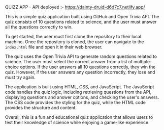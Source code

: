QUIZZ APP - API  deployed :-  https://dainty-druid-d6d7c7.netlify.app/

This is a simple quiz application built using GitHub and Open Trivia API. The quiz consists of 10 questions related to science, and the user must answer all the questions correctly to win.

To get started, the user must first clone the repository to their local machine. Once the repository is cloned, the user can navigate to the `index.html` file and open it in their web browser.

The quiz uses the Open Trivia API to generate random questions related to science. The user must select the correct answer from a list of multiple-choice options. If the user answers all 10 questions correctly, they win the quiz. However, if the user answers any question incorrectly, they lose and must try again.

The application is built using HTML, CSS, and JavaScript. The JavaScript code handles the quiz logic, including retrieving questions from the API, displaying questions and answer options, and checking the user's answers. The CSS code provides the styling for the quiz, while the HTML code provides the structure and content.

Overall, this is a fun and educational quiz application that allows users to test their knowledge of science while enjoying a game-like experience.
